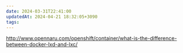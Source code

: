 ```yaml
---
date: 2024-03-31T22:41:00
updatedAt: 2024-04-21 18:32:05+3090
tags: 
---
```

http://www.opennaru.com/openshift/container/what-is-the-difference-between-docker-lxd-and-lxc/